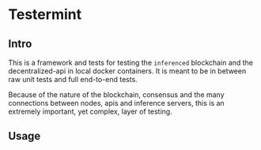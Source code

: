 # Testermint
## Intro
This is a framework and tests for testing the `inferenced` blockchain and the decentralized-api in local docker 
containers. It is meant to be in between raw unit tests and full end-to-end tests.

Because of the nature of the blockchain, consensus and the many connections between nodes, apis and inference servers,
this is an extremely important, yet complex, layer of testing.

## Usage

